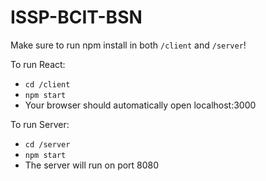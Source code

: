 # ISSP-BCIT-BSN

Make sure to run npm install in both `/client` and `/server`!

To run React:

- `cd /client`
- `npm start`
- Your browser should automatically open localhost:3000

To run Server:

- `cd /server`
- `npm start`
- The server will run on port 8080
